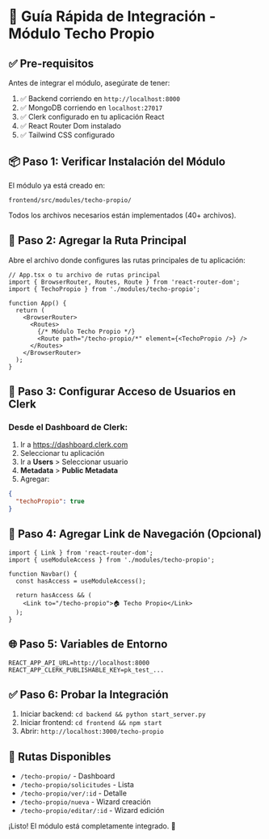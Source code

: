 # 🚀 Guía Rápida de Integración - Módulo Techo Propio

## ✅ Pre-requisitos

Antes de integrar el módulo, asegúrate de tener:

1. ✅ Backend corriendo en `http://localhost:8000`
2. ✅ MongoDB corriendo en `localhost:27017`
3. ✅ Clerk configurado en tu aplicación React
4. ✅ React Router Dom instalado
5. ✅ Tailwind CSS configurado

## 📦 Paso 1: Verificar Instalación del Módulo

El módulo ya está creado en:
```
frontend/src/modules/techo-propio/
```

Todos los archivos necesarios están implementados (40+ archivos).

## 🔌 Paso 2: Agregar la Ruta Principal

Abre el archivo donde configures las rutas principales de tu aplicación:

```tsx
// App.tsx o tu archivo de rutas principal
import { BrowserRouter, Routes, Route } from 'react-router-dom';
import { TechoPropio } from './modules/techo-propio';

function App() {
  return (
    <BrowserRouter>
      <Routes>
        {/* Módulo Techo Propio */}
        <Route path="/techo-propio/*" element={<TechoPropio />} />
      </Routes>
    </BrowserRouter>
  );
}
```

## 🔑 Paso 3: Configurar Acceso de Usuarios en Clerk

### Desde el Dashboard de Clerk:

1. Ir a https://dashboard.clerk.com
2. Seleccionar tu aplicación
3. Ir a **Users** > Seleccionar usuario
4. **Metadata** > **Public Metadata**
5. Agregar:

```json
{
  "techoPropio": true
}
```

## 🎨 Paso 4: Agregar Link de Navegación (Opcional)

```tsx
import { Link } from 'react-router-dom';
import { useModuleAccess } from './modules/techo-propio';

function Navbar() {
  const hasAccess = useModuleAccess();

  return hasAccess && (
    <Link to="/techo-propio">🏠 Techo Propio</Link>
  );
}
```

## 🌐 Paso 5: Variables de Entorno

```env
REACT_APP_API_URL=http://localhost:8000
REACT_APP_CLERK_PUBLISHABLE_KEY=pk_test_...
```

## ✅ Paso 6: Probar la Integración

1. Iniciar backend: `cd backend && python start_server.py`
2. Iniciar frontend: `cd frontend && npm start`
3. Abrir: `http://localhost:3000/techo-propio`

## 🎯 Rutas Disponibles

- `/techo-propio/` - Dashboard
- `/techo-propio/solicitudes` - Lista
- `/techo-propio/ver/:id` - Detalle
- `/techo-propio/nueva` - Wizard creación
- `/techo-propio/editar/:id` - Wizard edición

¡Listo! El módulo está completamente integrado. 🎉
